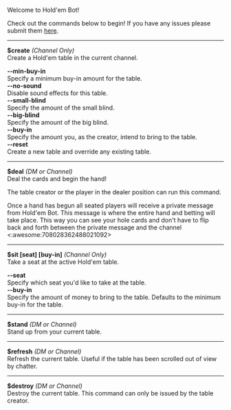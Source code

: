 Welcome to Hold'em Bot!

Check out the commands below to begin!
If you have any issues please submit them [here](${packageFile.bugs.url}).

---------------

**$create** _(Channel Only)_  
Create a Hold'em table in the current channel.

**--min-buy-in <number>**  
Specify a minimum buy-in amount for the table.  
**--no-sound**  
Disable sound effects for this table.  
**--small-blind <number>**  
Specify the amount of the small blind.  
**--big-blind <number>**  
Specify the amount of the big blind.  
**--buy-in <number>**  
Specify the amount you, as the creator, intend to bring to the table.  
**--reset**  
Create a new table and override any existing table.  

---------------

**$deal** _(DM or Channel)_  
Deal the cards and begin the hand!

The table creator or the player in the dealer position can run this command. 

Once a hand has begun all seated players will receive a private message from Hold'em Bot. This message is where the entire hand and betting will take place. This way you can see your hole cards and don't have to flip back and forth between the private message and the channel <:awesome:708028362488021092>

---------------

**$sit [seat] [buy-in]** _(Channel Only)_  
Take a seat at the active Hold'em table.

**--seat <number>**  
Specify which seat you'd like to take at the table.  
**--buy-in <number>**  
Specify the amount of money to bring to the table. Defaults to the minimum buy-in for the table.  

---------------

**$stand** _(DM or Channel)_  
Stand up from your current table.

---------------

**$refresh** _(DM or Channel)_  
Refresh the current table. Useful if the table has been scrolled out of view by chatter.

---------------

**$destroy** _(DM or Channel)_  
Destroy the current table. This command can only be issued by the table creator.